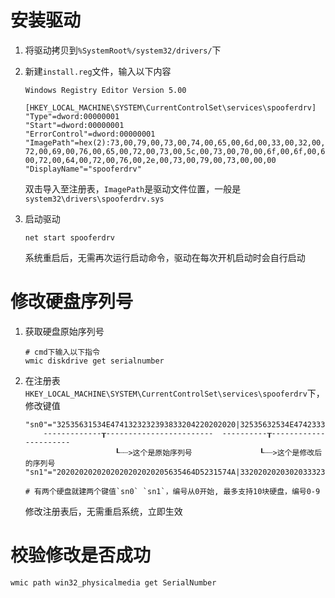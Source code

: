# 安装驱动

1. 将驱动拷贝到`%SystemRoot%/system32/drivers/`下

2. 新建`install.reg`文件，输入以下内容

    ```
    Windows Registry Editor Version 5.00
    
    [HKEY_LOCAL_MACHINE\SYSTEM\CurrentControlSet\services\spooferdrv]
    "Type"=dword:00000001
    "Start"=dword:00000001
    "ErrorControl"=dword:00000001
    "ImagePath"=hex(2):73,00,79,00,73,00,74,00,65,00,6d,00,33,00,32,00,5c,00,64,00,\
    72,00,69,00,76,00,65,00,72,00,73,00,5c,00,73,00,70,00,6f,00,6f,00,66,00,65,\
    00,72,00,64,00,72,00,76,00,2e,00,73,00,79,00,73,00,00,00
    "DisplayName"="spooferdrv"
    ```
    双击导入至注册表，`ImagePath`是驱动文件位置，一般是`system32\drivers\spooferdrv.sys`

3. 启动驱动
    
    ```
    net start spooferdrv
    ```
    系统重启后，无需再次运行启动命令，驱动在每次开机启动时会自行启动

# 修改硬盘序列号

1. 获取硬盘原始序列号

    ```
    # cmd下输入以下指令
    wmic diskdrive get serialnumber
    ```

2. 在注册表`HKEY_LOCAL_MACHINE\SYSTEM\CurrentControlSet\services\spooferdrv`下，修改键值

    ```
    "sn0"="32535631534E4741323232393833204220202020|32535632534E4742333242323833344230303337"
        -------------┰------------------------  ----------┰----------------------
                        ┖┈┈>这个是原始序列号               ┖┈┈>这个是修改后的序列号
    "sn1"="2020202020202020202020205635464D5231574A|3320202020302033323732305636464D52335737"
    
    # 有两个硬盘就建两个键值`sn0` `sn1`，编号从0开始, 最多支持10块硬盘，编号0-9
    ```
    修改注册表后，无需重启系统，立即生效
    
# 校验修改是否成功
```
wmic path win32_physicalmedia get SerialNumber
```
